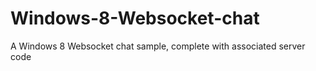 Windows-8-Websocket-chat
========================

A Windows 8 Websocket chat sample, complete with associated server code